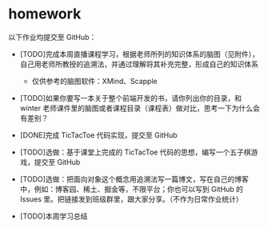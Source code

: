 # homework

以下作业均提交至 GitHub：

- [TODO]完成本周直播课程学习，根据老师所列的知识体系的脑图（见附件），自己用老师所教授的追溯法，并通过理解将其补充完整，形成自己的知识体系

  - 仅供参考的脑图软件：XMind、Scapple

- [TODO]如果你要写一本关于整个前端开发的书，请你列出你的目录，和 winter 老师课件里的脑图或者课程目录（课程表）做对比，思考一下为什么会有差别？

- [DONE]完成 TicTacToe 代码实现，提交至 GitHub

- [TODO]选做：基于课堂上完成的 TicTacToe 代码的思想，编写一个五子棋游戏，提交至 GitHub

- [TODO]选做：把面向对象这个概念用追溯法写一篇博文，写在自己的博客中，例如：博客园、稀土、掘金等，不限平台；你也可以写到 GitHub 的 Issues 里。把链接发到班级群里，跟大家分享。（不作为日常作业统计）

- [TODO]本周学习总结
